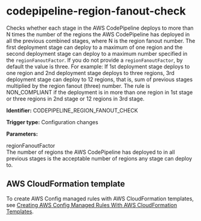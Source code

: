 # codepipeline\-region\-fanout\-check<a name="codepipeline-region-fanout-check"></a>

Checks whether each stage in the AWS CodePipeline deploys to more than N times the number of the regions the AWS CodePipeline has deployed in all the previous combined stages, where N is the region fanout number\. The first deployment stage can deploy to a maximum of one region and the second deployment stage can deploy to a maximum number specified in the `regionFanoutFactor`\. If you do not provide a `regionFanoutFactor`, by default the value is three\. For example: If 1st deployment stage deploys to one region and 2nd deployment stage deploys to three regions, 3rd deployment stage can deploy to 12 regions, that is, sum of previous stages multiplied by the region fanout \(three\) number\. The rule is NON\_COMPLIANT if the deployment is in more than one region in 1st stage or three regions in 2nd stage or 12 regions in 3rd stage\.

**Identifier:** CODEPIPELINE\_REGION\_FANOUT\_CHECK

**Trigger type:** Configuration changes

**Parameters:**

 regionFanoutFactor  
 The number of regions the AWS CodePipeline has deployed to in all previous stages is the acceptable number of regions any stage can deploy to\.

## AWS CloudFormation template<a name="w4aac13c29c17c83c13"></a>

To create AWS Config managed rules with AWS CloudFormation templates, see [Creating AWS Config Managed Rules With AWS CloudFormation Templates](aws-config-managed-rules-cloudformation-templates.md)\.
